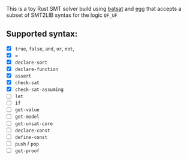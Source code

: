This is a toy Rust SMT solver build using [batsat](https://github.com/c-cube/batsat) and [egg](https://github.com/dewert99/egg)
that accepts a subset of SMT2LIB syntax for the logic `QF_UF`

## Supported syntax:
- [x] `true`, `false`, `and`, `or`, `not`,
- [x] `=`
- [x] `declare-sort`
- [x] `declare-function`
- [x] `assert`
- [x] `check-sat`
- [x] `check-sat-assuming`
- [ ] `let`
- [ ] `if`
- [ ] `get-value`
- [ ] `get-model`
- [ ] `get-unsat-core`
- [ ] `declare-const`
- [ ] `define-const`
- [ ] `push` / `pop`
- [ ] `get-proof`